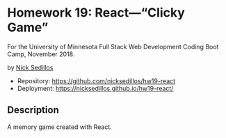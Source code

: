 # Homework 19: React—“Clicky Game”

For the University of Minnesota Full Stack Web Development Coding Boot Camp, November 2018.

by [Nick Sedillos](https://nicksedillos.github.io/)

* Repository: https://github.com/nicksedillos/hw19-react
* Deployment: https://nicksedillos.github.io/hw19-react/

## Description

A memory game created with React.